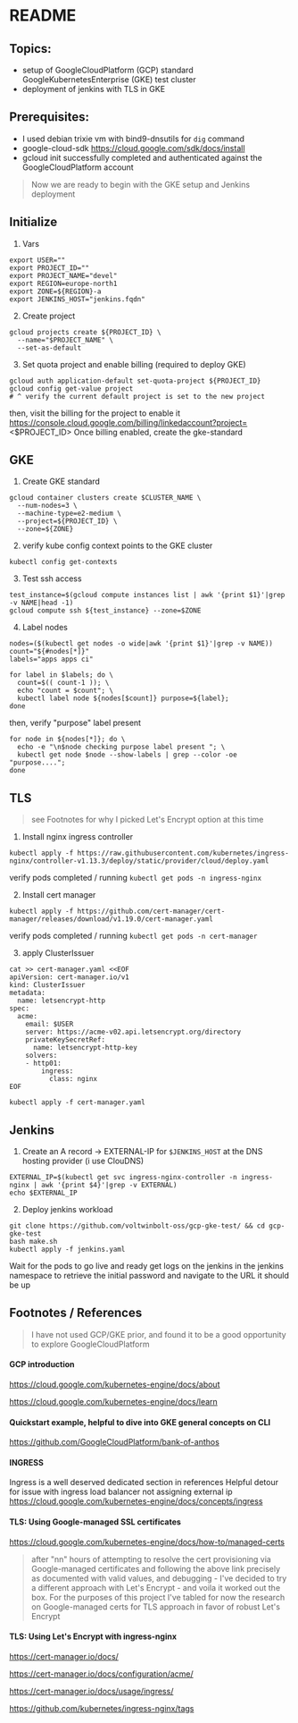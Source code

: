 # README 

## Topics:

- setup of GoogleCloudPlatform (GCP) standard GoogleKubernetesEnterprise (GKE) test cluster
- deployment of jenkins with TLS in GKE

## Prerequisites:

- I used debian trixie vm with bind9-dnsutils for `dig` command
- google-cloud-sdk https://cloud.google.com/sdk/docs/install 
- gcloud init successfully completed and authenticated against the GoogleCloudPlatform account

> Now we are ready to begin with the GKE setup and Jenkins deployment

## Initialize

1. Vars
```
export USER=""
export PROJECT_ID=""
export PROJECT_NAME="devel"
export REGION=europe-north1
export ZONE=${REGION}-a
export JENKINS_HOST="jenkins.fqdn"
```


2. Create project

```
gcloud projects create ${PROJECT_ID} \
  --name="$PROJECT_NAME" \
  --set-as-default
```

3. Set quota project and enable billing (required to deploy GKE)

```
gcloud auth application-default set-quota-project ${PROJECT_ID}
gcloud config get-value project
# ^ verify the current default project is set to the new project
```
then, visit the billing for the project to enable it
https://console.cloud.google.com/billing/linkedaccount?project= <$PROJECT_ID>
Once billing enabled, create the gke-standard


## GKE

1. Create GKE standard
```
gcloud container clusters create $CLUSTER_NAME \
  --num-nodes=3 \
  --machine-type=e2-medium \
  --project=${PROJECT_ID} \
  --zone=${ZONE}
```

2. verify kube config context points to the GKE cluster

`kubectl config get-contexts`


3. Test ssh access

```
test_instance=$(gcloud compute instances list | awk '{print $1}'|grep -v NAME|head -1)
gcloud compute ssh ${test_instance} --zone=$ZONE
```

4. Label nodes

```
nodes=($(kubectl get nodes -o wide|awk '{print $1}'|grep -v NAME))
count="${#nodes[*]}"
labels="apps apps ci"

for label in $labels; do \
  count=$(( count-1 )); \
  echo "count = $count"; \
  kubectl label node ${nodes[$count]} purpose=${label};
done
```

then, verify "purpose" label present

```
for node in ${nodes[*]}; do \
  echo -e "\n$node checking purpose label present "; \
  kubectl get node $node --show-labels | grep --color -oe "purpose....";
done
```

## TLS
> see Footnotes for why I picked Let's Encrypt option at this time

1. Install nginx ingress controller
```
kubectl apply -f https://raw.githubusercontent.com/kubernetes/ingress-nginx/controller-v1.13.3/deploy/static/provider/cloud/deploy.yaml
```

verify pods completed / running 
`kubectl get pods -n ingress-nginx`

2. Install cert manager
```
kubectl apply -f https://github.com/cert-manager/cert-manager/releases/download/v1.19.0/cert-manager.yaml
```

verify pods completed / running 
`kubectl get pods -n cert-manager`


3. apply ClusterIssuer
```
cat >> cert-manager.yaml <<EOF
apiVersion: cert-manager.io/v1
kind: ClusterIssuer
metadata:
  name: letsencrypt-http
spec:
  acme:
    email: $USER
    server: https://acme-v02.api.letsencrypt.org/directory
    privateKeySecretRef:
      name: letsencrypt-http-key
    solvers:
    - http01:
        ingress:
          class: nginx
EOF

kubectl apply -f cert-manager.yaml
```



## Jenkins 

1. Create an A record -> EXTERNAL-IP for `$JENKINS_HOST` at the DNS hosting provider (i use ClouDNS)
```
EXTERNAL_IP=$(kubectl get svc ingress-nginx-controller -n ingress-nginx | awk '{print $4}'|grep -v EXTERNAL)
echo $EXTERNAL_IP
```

2. Deploy jenkins workload

```
git clone https://github.com/voltwinbolt-oss/gcp-gke-test/ && cd gcp-gke-test
bash make.sh
kubectl apply -f jenkins.yaml
```

Wait for the pods to go live and ready
get logs on the jenkins in the jenkins namespace to retrieve
the initial password and navigate to the URL it should be up




## Footnotes / References

> I have not used GCP/GKE prior, and found it to be 
> a good opportunity to explore GoogleCloudPlatform

#### GCP introduction 
https://cloud.google.com/kubernetes-engine/docs/about

https://cloud.google.com/kubernetes-engine/docs/learn

#### Quickstart example, helpful to dive into GKE general concepts on CLI
https://github.com/GoogleCloudPlatform/bank-of-anthos

#### INGRESS
Ingress is a well deserved dedicated section in references
Helpful detour for issue with ingress load balancer not assigning external ip
https://cloud.google.com/kubernetes-engine/docs/concepts/ingress

#### TLS:  Using Google-managed SSL certificates
https://cloud.google.com/kubernetes-engine/docs/how-to/managed-certs

> after "nn" hours of attempting to resolve the cert provisioning via
> Google-managed certificates and following the above link precisely as
> documented with valid values, and debugging - I've decided to try a
> different approach with Let's Encrypt - and voila it worked out the box.
> For the purposes of this project I've tabled for now the research on 
> Google-managed certs for TLS approach in favor of robust Let's Encrypt

#### TLS: Using Let's Encrypt with ingress-nginx

https://cert-manager.io/docs/

https://cert-manager.io/docs/configuration/acme/

https://cert-manager.io/docs/usage/ingress/

https://github.com/kubernetes/ingress-nginx/tags